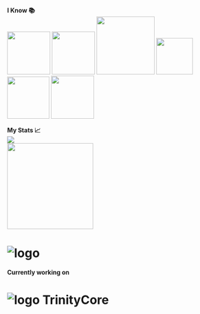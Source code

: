 **I Know 📚**</br>
<img width="100px" src="https://miro.medium.com/max/816/1*TpbxEQy4ckB-g31PwUQPlg.png" /> <img width="100px" src="https://cdn.jsdelivr.net/gh/devicons/devicon/icons/javascript/javascript-original.svg" /> <img width="135px" src="https://i.imgur.com/QjfJhng.png" /> <img width="85px" src="https://i.imgur.com/Ao2P8iG.png" /> <img width="98px" src="https://cdn.jsdelivr.net/gh/devicons/devicon/icons/python/python-original-wordmark.svg" /> <img width="100px" src="https://cdn.jsdelivr.net/gh/devicons/devicon/icons/mysql/mysql-original-wordmark.svg" />  </br>

**My Stats 📈**</br>
<img src="https://github-readme-stats.vercel.app/api?username=Plep-m&&show_icons=true&title_color=ffffff&icon_color=00FF04&text_color=daf7dc&bg_color=151515"><br>
<a href="#"><img src="https://github-readme-streak-stats.herokuapp.com?user=Plep-m&theme=gruvbox_duo&background=0D1117&hide_border=true&ring=F27500&currStreakLabel=ffffff&sideNums=F0DB4F&currStreakNum=F0DB4F&sideLabels=ffffff" height="200px" /></a>
</br>
# ![logo](https://newsroom.ionis-group.com/wp-content/uploads/2018/12/etna-logo-1-quadri.png)

**Currently working on**</br>
# ![logo](https://community.trinitycore.org/public/style_images/1_trinitycore.png) TrinityCore
